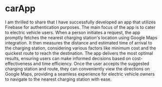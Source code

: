 # carApp
I am thrilled to share that I have successfully developed an app that utilizes Firebase for authentication purposes. The main focus of the app is to cater to electric vehicle users. When a person initiates a request, the app promptly fetches the nearest charging station's location using Google Maps integration. It then measures the distance and estimated time of arrival to the charging station, considering various factors like minimum cost and the quickest route to reach the destination. The app delivers the most optimal results, ensuring users can make informed decisions based on cost-effectiveness and time efficiency. Once the user accepts the suggested charging station and route, they can conveniently view the directions on Google Maps, providing a seamless experience for electric vehicle owners to navigate to the nearest charging station with ease.
